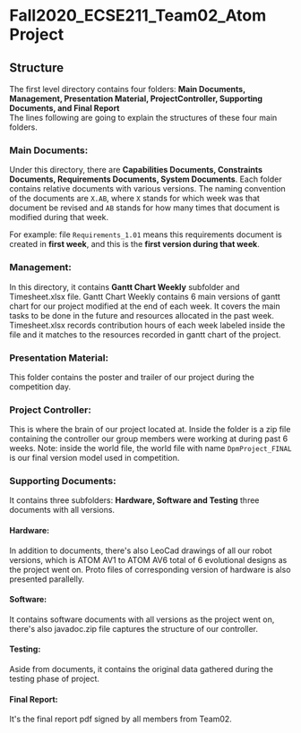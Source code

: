 # Fall2020_ECSE211_Team02_Atom Project
## Structure
The first level directory contains four folders: **Main Documents, Management, Presentation Material, ProjectController, Supporting Documents, and Final Report**  
The lines following are going to explain the structures of these four main folders.

### Main Documents:
Under this directory, there are **Capabilities Documents, Constraints Documents, Requirements Documents, System Documents**. Each folder contains relative documents with various versions. The naming convention of the documents are `X.AB`, where `X` stands for which week was that document be revised and `AB` stands for how many times that document is modified during that week.   

For example: file `Requirements_1.01` means this requirements document is created in **first week**, and this is the **first version during that week**.  
### Management:
In this directory, it contains **Gantt Chart Weekly** subfolder and Timesheet.xlsx file.
Gantt Chart Weekly contains 6 main versions of gantt chart for our project modified at the end of each week. It covers the main tasks to be done in the future and resources allocated in the past week.  
Timesheet.xlsx records contribution hours of each week labeled inside the file and it matches to the resources recorded in gantt chart of the project.
### Presentation Material:
This folder contains the poster and trailer of our project during the competition day.
### Project Controller:
This is where the brain of our project located at. Inside the folder is a zip file containing the controller our group members were working at during past 6 weeks.
Note: inside the world file, the world file with name `DpmProject_FINAL` is our final version model used in competition.
### Supporting Documents:
It contains three subfolders: **Hardware, Software and Testing** three documents with all versions.
#### Hardware:
In addition to documents, there's also LeoCad drawings of all our robot versions, which is ATOM AV1 to ATOM AV6 total of 6 evolutional designs as the project went on. Proto files of corresponding version of hardware is also presented parallelly. 
#### Software:
It contains software documents with all versions as the project went on, there's also javadoc.zip file captures the structure of our controller.
#### Testing:
Aside from documents, it contains the original data gathered during the testing phase of project.
#### Final Report:
It's the final report pdf signed by all members from Team02.
